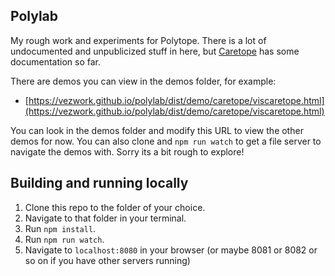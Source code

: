 ## Polylab

My rough work and experiments for Polytope. There is a lot of undocumented and unpublicized stuff in here, but [Caretope](https://github.com/vezwork/polylab/tree/main/src/demo/caretope) has some documentation so far.

There are demos you can view in the demos folder, for example: 

- [https://vezwork.github.io/polylab/dist/demo/caretope/viscaretope.html](https://vezwork.github.io/polylab/dist/demo/caretope/viscaretope.html)

You can look in the demos folder and modify this URL to view the other demos for now. You can also clone and `npm run watch` to get a file server to navigate the demos with. Sorry its a bit rough to explore!

## Building and running locally

1. Clone this repo to the folder of your choice.
2. Navigate to that folder in your terminal.
3. Run `npm install`.
4. Run `npm run watch`.
5. Navigate to `localhost:8080` in your browser (or maybe 8081 or 8082 or so on if you have other servers running)
